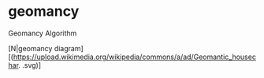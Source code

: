 # geomancy
Geomancy Algorithm

[N|geomancy diagram][(https://upload.wikimedia.org/wikipedia/commons/a/ad/Geomantic_housechar.
.svg)]
